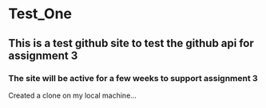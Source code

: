 Test_One
========

## This is a test github site to test the github api for assignment 3 ##

### The site will be active for a few weeks to support assignment 3 ###

Created a clone on my local machine...
